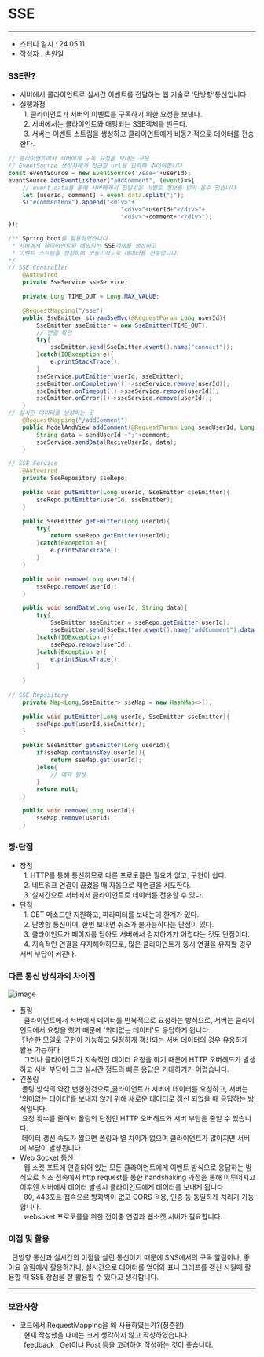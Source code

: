 # SSE
- - -
- 스터디 일시 : 24.05.11
- 작성자 : 손원일
### SSE란?
- 서버에서 클라이언트로 실시간 이벤트를 전달하는 웹 기술로 '단방향'통신입니다.
- 실행과정<br/>
&nbsp; 1. 클라이언트가 서버의 이벤트를 구독하기 위한 요청을 보낸다.<br/>
&nbsp; 2. 서버에서는 클라이언트와 매핑되는 SSE객체를 만든다.<br/>
&nbsp; 3. 서버는 이벤트 스트림을 생성하고 클라이언트에게 비동기적으로 데이터를 전송한다.
```JavaScript
// 클라이언트에서 서버에게 구독 요청을 보내는 구문
// EventSource 생성자에게 접근할 url을 입력해 주어야합니다
const eventSource = new EventSource('/sse='+userId);
eventSource.addEventListener("addComment", (event)=>{
    // event.data를 통해 서버에게서 전달받은 이벤트 정보를 받아 올수 있습니다
    let [userId, comment] = event.data.split(";");
    $("#commentBox").append("<div>"+
                                "<div>"+userId+"</div>"+
                                "<div>"+comment+"</div>");
}); 
```
```Java
/** Spring boot를 활용하였습니다
 * 서버에서 클라이언트와 매핑되는 SSE객체를 생성하고
 * 이벤트 스트림을 생성하여 비동기적으로 데이터를 전송합니다. 
*/  
// SSE Controller
    @Autowired
    private SseService sseService;

    private Long TIME_OUT = Long.MAX_VALUE;

    @RequestMapping("/sse")
    public SseEmitter streamSseMvc(@RequestParam Long userId){
        SseEmitter sseEmitter = new SseEmitter(TIME_OUT);
        // 연결 확인
        try{
            sseEmitter.send(SseEmitter.event().name("connect"));
        }catch(IOException e){
            e.printStackTrace();
        }
        sseService.putEmitter(userId, sseEmitter);
        sseEmitter.onCompletion(()->sseService.remove(userId));
        sseEmitter.onTimeout(()->sseService.remove(userId));
        sseEmitter.onError(()->sseService.remove(userId));
    }
// 실시간 데이터를 생성하는 곳
    @RequestMapping("/addComment")
    public ModelAndView addComment(@RequestParam Long sendUserId, Long ReciveUserId, String comment){
        String data = sendUserId +";"+comment;
        sseService.sendData(ReciveUserId, data);
    }
```
```Java
// SSE Service
    @Autowired
    private SseRepository sseRepo;

    public void putEmitter(Long userId, SseEmitter sseEmitter){
        sseRepo.putEmitter(userId, sseEmitter);
    }

    public SseEmitter getEmitter(Long userId){
        try{
            return sseRepo.getEmitter(userId);
        }catch(Exception e){
            e.printStackTrace();
        }
    }

    public void remove(Long userId){
        sseRepo.remove(userId);
    }

    public void sendData(Long userId, String data){
        try{
            SseEmitter sseEmitter = sseRepo.getEmitter(userId);
            sseEmitter.send(SseEmitter.event().name("addComment").data(data));
        }catch(IOException e){
            sseRepo.remove(userId);
        }catch(Exception e){
            e.printStackTrace();
        }
        
    }
```
```Java
// SSE Repository
    private Map<Long,SseEmitter> sseMap = new HashMap<>();

    public void putEmitter(Long userId, SseEmitter sseEmitter){
        sseRepo.put(userId,sseEmitter);
    }

    public SseEmitter getEmitter(Long userId){
        if(sseMap.containsKey(userId)){
            return sseMap.get(userId);
        }else{
            // 예외 발생
        }
        return null;
    }

    public void remove(Long userId){
        sseMap.remove(userId);
    }
```
### 장·단점
- 장점<br/>
&nbsp; 1. HTTP를 통해 통신하므로 다른 프로토콜은 필요가 없고, 구현이 쉽다.<br/>
&nbsp; 2. 네트워크 연결이 끊겼을 때 자동으로 재연결을 시도한다.<br/>
&nbsp; 3. 실시간으로 서버에서 클라이언트로 데이터를 전송할 수 있다.<br/>
- 단점<br/>
&nbsp; 1. GET 메소드만 지원하고, 파라미터를 보내는데 한계가 있다.<br/>
&nbsp; 2. 단방향 통신이며, 한번 보내면 취소가 불가능하다는 단점이 있다.<br/>
&nbsp; 3. 클라이언트가 페이지를 닫아도 서버에서 감지하기가 어렵다는 것도 단점이다.<br/>
&nbsp; 4. 지속적인 연결을 유지해야하므로, 많은 클라이언트가 동시 연결을 유지할 경우 서버 부담이 커진다.
### 다른 통신 방식과의 차이점
![image](https://github.com/learning-mate-org/tech-interview-study/assets/67799705/63770819-a73d-4580-9de5-d3389ad2f479)
- 폴링<br/>
&nbsp; 클라이언트에서 서버에게 데이터를 반복적으로 요청하는 방식으로, 서버는 클라이언트에서 요청을 했기 때문에 '의미없는 데이터'도 응답하게 됩니다.<br>
&nbsp;단순한 모델로 구현이 가능하고 일정하게 갱신되는 서버 데이터의 경우 유용하게 활용 가능하다<br/> 
&nbsp; 그러나 클라이언트가 지속적인 데이터 요청을 하기 때문에 HTTP 오버헤드가 발생하고 서버 부담이 크고 실시간 정도의 빠른 응답은 기대하기가 어렵습니다.
- 긴폴링<br/>
&nbsp;폴링 방식의 약간 변형한것으로,클라이언트가 서버에 데이터를 요청하고, 서버는 '의미없는 데이터'를 보내지 않기 위해 새로운 데이터로 갱신 되었을 때 응답하는 방식입니다.<br/>
&nbsp;요청 횟수를 줄여서 폴링의 단점인 HTTP 오버헤드와 서버 부담을 줄일 수 있습니다.<br/>
&nbsp;데이터 갱신 속도가 짧으면 폴링과 별 차이가 없으며 클라이언트가 많아지면 서버에 부담이 발생됩니다. 
- Web Socket 통신<br/>
&nbsp; 웹 소켓 포트에 연결되어 있는 모든 클라이언트에게 이벤트 방식으로 응답하는 방식으로 최초 접속에서 http request를 통한 handshaking 과정을 통해 이루어지고 이후엔 서버에서 데이터 발생시 클라이언트에게 데이터를 보내게 됩니다<br/>
&nbsp; 80, 443포트 접속으로 방화벽이 없고 CORS 적용, 인증 등 동일하게 처리가 가능합니다.<br/>
&nbsp; websoket 프로토콜을 위한 전이중 연결과 웹소켓 서버가 필요합니다.
### 이점 및 활용
&nbsp; 단방향 통신과 실시간의 이점을 살린 통신이기 때문에 SNS에서의 구독 알림이나, 좋아요 알림에서 활용하거나, 실시간으로 데이터를 얻어와 표나 그래프를 갱신 시킬때 활용할 때 SSE 장점을 잘 활용할 수 있다고 생각합니다.<br/>
- - -
### 보완사항
- 코드에서 RequestMapping을 왜 사용하였는가?(정준원)<br/>
&nbsp; 현재 작성했을 때에는 크게 생각하지 않고 작성하였습니다.<br/>
&nbsp; feedback : Get이냐 Post 등을 고려하여 작성하는 것이 좋습니다.
